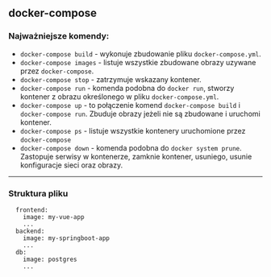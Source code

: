 ## docker-compose

### Najważniejsze komendy:<br>

- `docker-compose build` - wykonuje zbudowanie pliku `docker-compose.yml`.
- `docker-compose images` - listuje wszystkie zbudowane obrazy uzywane przez `docker-compose`.
- `docker-compose stop` - zatrzymuje wskazany kontener.
- `docker-compose run` - komenda podobna do `docker run`, stworzy kontener z obrazu określonego w pliku `docker-compose.yml`.
- `docker-compose up` - to połączenie komend `docker-compose build` i `docker-compose run`. Zbuduje obrazy jeżeli nie są zbudowane i uruchomi kontener. 
- `docker-compose ps` - listuje wszystkie kontenery uruchomione przez `docker-compose`
- `docker-compose down` - komenda podobna do `docker system prune`. Zastopuje serwisy w kontenerze, zamknie kontener, usuniego, usunie konfiguracje sieci oraz obrazy.
___
### Struktura pliku

```services:
  frontend:
    image: my-vue-app
    ...
  backend:
    image: my-springboot-app
    ...
  db:
    image: postgres
    ...
```